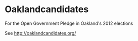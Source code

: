 Oaklandcandidates
=================

For the Open Government Pledge in Oakland's 2012 elections

See http://oaklandcandidates.org/
